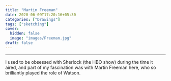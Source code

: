 ```yaml
---
title: "Martin Freeman"
date: 2020-06-09T17:20:16+05:30
categories: ["Drawings"]
tags: ["sketching"]
cover:
  hidden: false
  image: "images/Freeman.jpg"
draft: false
---
```


-------------------

I used to be obsessed with Sherlock (the HBO show) during the time it aired, and part of my fascination was with Martin Freeman here, who so brilliantly played the role of Watson.
